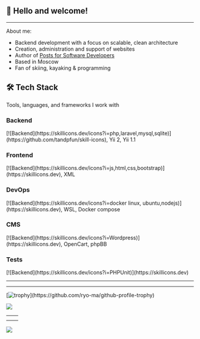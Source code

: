 <!-- ## Hi there 👋 -->
<h2>👋 Hello and welcome!</h2>
<hr>
About me:
<p></p>
<ul>
  <li>Backend development with a focus on scalable, clean architecture</li>
  <li>Creation, administration and support of websites</li>
  <li>Author of <a href="http://valsy.ru/category/blog/">Posts for Software Developers</a></li>
  <li>Based in Moscow</li>
  <li>Fan of skiing, kayaking & programming</li>
</ul>
<h2>🛠 Tech Stack</h2>
<quote>Tools, languages, and frameworks I work with</quote>
<p></p>
<h3>Backend</h3>
[![Backend](https://skillicons.dev/icons?i=php,laravel,mysql,sqlite)](https://github.com/tandpfun/skill-icons), Yii 2, Yii 1.1
<h3>Frontend</h3>
[![Backend](https://skillicons.dev/icons?i=js,html,css,bootstrap)](https://skillicons.dev), XML
<h3>DevOps </h3>
[![Backend](https://skillicons.dev/icons?i=docker linux, ubuntu,nodejs)](https://skillicons.dev), WSL, Docker compose
<h3>CMS</h3>
[![Backend](https://skillicons.dev/icons?i=Wordpress)](https://skillicons.dev), OpenCart, phpBB
<h3>Tests</h3>
[![Backend](https://skillicons.dev/icons?i=PHPUnit)](https://skillicons.dev)
<hr>

<!--<table>
  <tr>
    <td><img src="https://camo.githubusercontent.com/0f6e3081e3769bba6a971d5d0b93c314b5e2a2082079f5892932ebf0589584d1/68747470733a2f2f70726f66696c696e61746f722e7269736861762e6465762f736b696c6c732d6173736574732f7068702d6f726967696e616c2e737667" width="48" height="48" alt="PHP" data-canonical-src="https://profilinator.rishav.dev/skills-assets/php-original.svg" style="max-width: 100%; height: auto; max-height: 48px;"><br>PHP</td>
    <td><img src="https://camo.githubusercontent.com/83c2d7e0236e1b411ca429ea428f3cbf3b9f992c3ac1ff8edef2bd1a9a0d630d/68747470733a2f2f70726f66696c696e61746f722e7269736861762e6465762f736b696c6c732d6173736574732f6c61726176656c2d706c61696e2d776f72646d61726b2e737667" width="48" height="48" alt="Laravel" data-canonical-src="https://profilinator.rishav.dev/skills-assets/laravel-plain-wordmark.svg" style="max-width: 100%; height: auto; max-height: 48px;"><br>Laravel  </td>
    <td><img src="https://camo.githubusercontent.com/ef78c9f37a31cfb4865a0e61aba9bcf02d3e1febffe632f1ce34c43b80817726/68747470733a2f2f70726f66696c696e61746f722e7269736861762e6465762f736b696c6c732d6173736574732f6d7973716c2d6f726967696e616c2d776f72646d61726b2e737667" width="48" height="48" alt="MySQL" data-canonical-src="https://profilinator.rishav.dev/skills-assets/mysql-original-wordmark.svg" style="max-width: 100%; height: auto; max-height: 48px;"><br>MySQL</td>
    <td></td>
  </tr>
</table>-->
<hr>

[![trophy](https://github-profile-trophy.vercel.app/?username=Valsym&rank=-?)](https://github.com/ryo-ma/github-profile-trophy)

<!--[![Top Langs](https://github-readme-stats.vercel.app/api/top-langs/?username=Valsym&layout=compact)](https://github.com/Valsym/github-readme-stats)-->

![](http://github-profile-summary-cards.vercel.app/api/cards/profile-details?username=Valsym&theme=default)
<table>
  <tr>
    <td><img src="http://github-profile-summary-cards.vercel.app/api/cards/repos-per-language?username=Valsym&theme=default" alt=""></td>
    <td><img src="http://github-profile-summary-cards.vercel.app/api/cards/most-commit-language?username=Valsym&theme=default" alt=""></td>
  </tr>
  <tr>
    <td><img src="http://github-profile-summary-cards.vercel.app/api/cards/stats?username=Valsym&theme=default" alt=""></td>
    <td><img src="http://github-profile-summary-cards.vercel.app/api/cards/productive-time?username=Valsym&theme=default&utcOffset=8" alt=""></td>
  </tr>
</table>

![](https://komarev.com/ghpvc/?username=Valsym)
  
<!--

**Valsym/Valsym** is a ✨ _special_ ✨ repository because its `README.md` (this file) appears on your GitHub profile.

Here are some ideas to get you started:

- 🔭 I’m currently working on ...
- 🌱 I’m currently learning ...
- 👯 I’m looking to collaborate on ...
- 🤔 I’m looking for help with ...
- 💬 Ask me about ...
- 📫 How to reach me: ...
- 😄 Pronouns: ...
- ⚡ Fun fact: ...
-->
